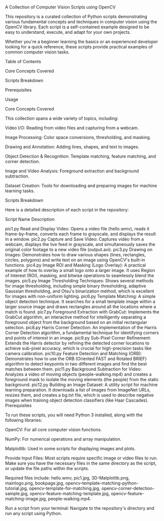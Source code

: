 A Collection of Computer Vision Scripts using OpenCV

This repository is a curated collection of Python scripts demonstrating various fundamental concepts and techniques in computer vision using the OpenCV library. Each script is a self-contained example designed to be easy to understand, execute, and adapt for your own projects.

Whether you're a beginner learning the basics or an experienced developer looking for a quick reference, these scripts provide practical examples of common computer vision tasks.

Table of Contents

Core Concepts Covered

Scripts Breakdown

Prerequisites

Usage

Core Concepts Covered

This collection spans a wide variety of topics, including:

Video I/O: Reading from video files and capturing from a webcam.

Image Processing: Color space conversions, thresholding, and masking.

Drawing and Annotation: Adding lines, shapes, and text to images.

Object Detection & Recognition: Template matching, feature matching, and corner detection.

Image and Video Analysis: Foreground extraction and background subtraction.

Dataset Creation: Tools for downloading and preparing images for machine learning tasks.

Scripts Breakdown

Here is a detailed description of each script in the repository:

Script Name	Description

pic1.py	Read and Display Video: Opens a video file (hello.wmv), reads it frame-by-frame, converts each frame to grayscale, and displays the result in a window.
pic2.py	Capture and Save Video: Captures video from a webcam, displays the live feed in grayscale, and simultaneously saves the original color footage to a new video file (output.avi).
pic3.py	Drawing on Images: Demonstrates how to draw various shapes (lines, rectangles, circles, polygons) and write text on an image using OpenCV's built-in functions.
pic4.py	Image ROI and Masking (Logo Overlay): A practical example of how to overlay a small logo onto a larger image. It uses Region of Interest (ROI), masking, and bitwise operations to seamlessly blend the images.
pic5.py	Image Thresholding Techniques: Shows several methods for image thresholding, including simple binary thresholding, adaptive Gaussian thresholding, and Otsu's binarization method, which is excellent for images with non-uniform lighting.
pic6.py	Template Matching: A simple object detection technique. It searches for a small template image within a larger source image and draws rectangles around all the locations where a match is found.
pic7.py	Foreground Extraction with GrabCut: Implements the GrabCut algorithm, an interactive method for intelligently separating a foreground object from the background based on an initial rectangular selection.
pic8.py	Harris Corner Detection: An implementation of the Harris Corner Detection algorithm, a fundamental technique for identifying corners and points of interest in an image.
pic9.py	Sub-Pixel Corner Refinement: Extends the Harris detector by refining the detected corner locations to achieve sub-pixel accuracy, which is crucial for high-precision tasks like camera calibration.
pic10.py	Feature Detection and Matching (ORB): Demonstrates how to use the ORB (Oriented FAST and Rotated BRIEF) algorithm to detect keypoints in two different images and find the best matches between them.
pic11.py	Background Subtraction for Video: Analyzes a video of moving objects (people-walking.mp4) and creates a foreground mask to isolate the moving elements (the people) from the static background.
pic12.py	Building an Image Dataset: A utility script for machine learning preparation. It downloads a list of images from ImageNet URLs, resizes them, and creates a bg.txt file, which is used to describe negative images when training object detection classifiers (like Haar Cascades).
Prerequisites

To run these scripts, you will need Python 3 installed, along with the following libraries:

OpenCV: For all core computer vision functions.

NumPy: For numerical operations and array manipulation.

Matplotlib: Used in some scripts for displaying images and plots.

Provide Input Files:
Most scripts require specific image or video files to run. Make sure you have the necessary files in the same directory as the script, or update the file paths within the scripts.

Required files include: hello.wmv, pic1.jpg, 3D-Matplotlib.png, mainlogo.png, bookpage.jpg, opencv-template-matching-python-tutorial.jpg, opencv-template-for-matching.jpg, opencv-corner-detection-sample.jpg, opencv-feature-matching-template.jpg, opencv-feature-matching-image.jpg, people-walking.mp4.

Run a script from your terminal:
Navigate to the repository's directory and run any script using Python.
